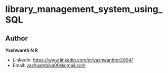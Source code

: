 # library_management_system_using_SQL

## Author
**Yashwanth N R**

- LinkedIn: https://www.linkedin.com/in/yashwanthnr2004/
- Email: yashuambika00@gmail.com
